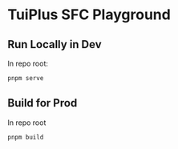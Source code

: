 # TuiPlus SFC Playground



## Run Locally in Dev

In repo root:

```sh
pnpm serve
```

## Build for Prod

In repo root

```sh
pnpm build
```
